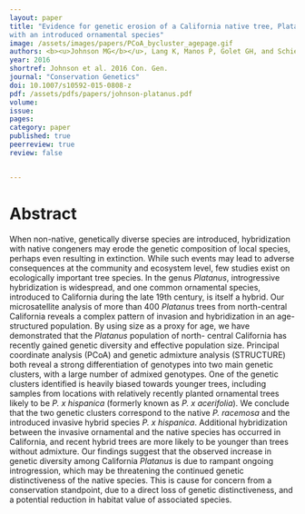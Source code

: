 ```yaml
---
layout: paper
title: "Evidence for genetic erosion of a California native tree, Platanus racemosa, via recent, ongoing introgressive hybridizationwith an introduced ornamental species"
image: /assets/images/papers/PCoA_bycluster_agepage.gif
authors: <b><u>Johnson MG</b></u>, Lang K, Manos P, Golet GH, and Schierenbeck KA.
year: 2016
shortref: Johnson et al. 2016 Con. Gen.
journal: "Conservation Genetics"
doi: 10.1007/s10592-015-0808-z
pdf: /assets/pdfs/papers/johnson-platanus.pdf
volume:
issue:
pages:
category: paper
published: true
peerreview: true
review: false


---
```


# Abstract
When non-native, genetically diverse species are introduced, hybridization with native congeners may erode the genetic composition of local species, perhaps even resulting in extinction. While such events may lead to adverse consequences at the community and ecosystem level, few studies exist on ecologically important tree species. In the genus *Platanus*, introgressive hybridization is widespread, and one common ornamental species, introduced to California during the late 19th century, is itself a hybrid. Our microsatellite analysis of more than 400 *Platanus* trees from north-central California reveals a complex pattern of invasion and hybridization in an age- structured population. By using size as a proxy for age, we have demonstrated that the *Platanus* population of north- central California has recently gained genetic diversity and effective population size. Principal coordinate analysis (PCoA) and genetic admixture analysis (STRUCTURE) both reveal a strong differentiation of genotypes into two main genetic clusters, with a large number of admixed genotypes. One of the genetic clusters identified is heavily biased towards younger trees, including samples from locations with relatively recently planted ornamental trees likely to be *P. x hispanica* (formerly known as *P. x acerifolia*). We conclude that the two genetic clusters correspond to the native *P. racemosa* and the introduced invasive hybrid species *P. x hispanica*. Additional hybridization between the invasive ornamental and the native species has occurred in California, and recent hybrid trees are more likely to be younger than trees without admixture. Our findings suggest that the observed increase in genetic diversity among California *Platanus* is due to rampant ongoing introgression, which may be threatening the continued genetic distinctiveness of the native species. This is cause for concern from a conservation standpoint, due to a direct loss of genetic distinctiveness, and a potential reduction in habitat value of associated species.